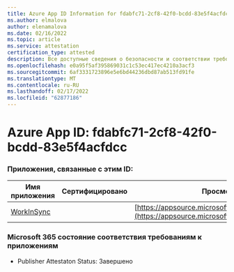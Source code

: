 ```yaml
---
title: Azure App ID Information for fdabfc71-2cf8-42f0-bcdd-83e5f4acfdcc
ms.author: elmalova
author: elenamalova
ms.date: 02/16/2022
ms.topic: article
ms.service: attestation
certification_type: attested
description: Все доступные сведения о безопасности и соответствии требованиям для fdabfc71-2cf8-42f0-bcdd-83e5f4acfdcc.
ms.openlocfilehash: e0a95f5af395869031c1c53ec417ec4210a3acf3
ms.sourcegitcommit: 6af3331723896e5e6bd44236dbd87ab513fd91fe
ms.translationtype: MT
ms.contentlocale: ru-RU
ms.lasthandoff: 02/17/2022
ms.locfileid: "62877186"
---
```

# <a name="azure-app-id-fdabfc71-2cf8-42f0-bcdd-83e5f4acfdcc"></a>Azure App ID: fdabfc71-2cf8-42f0-bcdd-83e5f4acfdcc


### <a name="apps-associated-with-this-id"></a>Приложения, связанные с этим ID:
| **Имя приложения** | **Сертифицировано** | **Просмотр в AppSource** |
|--------------|---------------|-----------------------|
| [WorkInSync](https://docs.microsoft.com/microsoft-365-app-certification/forward/WA200002974) |  | [https://appsource.microsoft.com/product/office/WA200002974](https://appsource.microsoft.com/product/office/WA200002974) |

### <a name="microsoft-365-app-compliance-status"></a>Microsoft 365 состояние соответствия требованиям к приложениям
- Publisher Attestaton Status: Завершено

